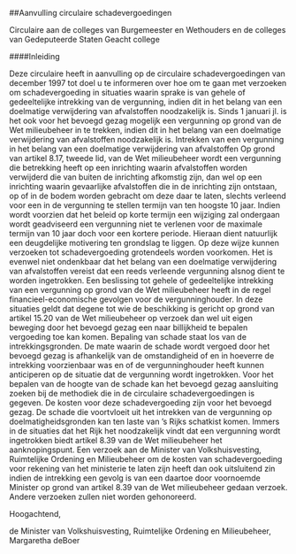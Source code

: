 <meta http-equiv='Content-Type' content='text/html; charset=utf-8' />

##Aanvulling circulaire schadevergoedingen

Circulaire aan de colleges van Burgemeester en Wethouders en de colleges van Gedeputeerde Staten  Geacht college   

####Inleiding

Deze circulaire heeft in aanvulling op de circulaire schadevergoedingen van december 1997 tot doel u te informeren over hoe om te gaan met verzoeken om schadevergoeding in situaties waarin sprake is van gehele of gedeeltelijke intrekking van de vergunning, indien dit in het belang van een doelmatige verwijdering van afvalstoffen noodzakelijk is. Sinds 1 januari jl. is het ook voor het bevoegd gezag mogelijk een vergunning op grond van de Wet milieubeheer in te trekken, indien dit in het belang van een doelmatige verwijdering van afvalstoffen noodzakelijk is. Intrekken van een vergunning in het belang van een doelmatige verwijdering van afvalstoffen Op grond van artikel 8.17, tweede lid, van de Wet milieubeheer wordt een vergunning die betrekking heeft op een inrichting waarin afvalstoffen worden verwijderd die van buiten de inrichting afkomstig zijn, dan wel op een inrichting waarin gevaarlijke afvalstoffen die in de inrichting zijn ontstaan, op of in de bodem worden gebracht om deze daar te laten, slechts verleend voor een in de vergunning te stellen termijn van ten hoogste 10 jaar. Indien wordt voorzien dat het beleid op korte termijn een wijziging zal ondergaan wordt geadviseerd een vergunning niet te verlenen voor de maximale termijn van 10 jaar doch voor een kortere periode. Hieraan dient natuurlijk een deugdelijke motivering ten grondslag te liggen. Op deze wijze kunnen verzoeken tot schadevergoeding grotendeels worden voorkomen. Het is evenwel niet ondenkbaar dat het belang van een doelmatige verwijdering van afvalstoffen vereist dat een reeds verleende vergunning alsnog dient te worden ingetrokken. Een beslissing tot gehele of gedeeltelijke intrekking van een vergunning op grond van de Wet milieubeheer heeft in de regel financieel-economische gevolgen voor de vergunninghouder. In deze situaties geldt dat degene tot wie de beschikking is gericht op grond van artikel 15.20 van de Wet milieubeheer op verzoek dan wel uit eigen beweging door het bevoegd gezag een naar billijkheid te bepalen vergoeding toe kan komen. Bepaling van schade staat los van de intrekkingsgronden. De mate waarin de schade wordt vergoed door het bevoegd gezag is afhankelijk van de omstandigheid of en in hoeverre de intrekking voorzienbaar was en of de vergunninghouder heeft kunnen anticiperen op de situatie dat de vergunning wordt ingetrokken. Voor het bepalen van de hoogte van de schade kan het bevoegd gezag aansluiting zoeken bij de methodiek die in de circulaire schadevergoedingen is gegeven. De kosten voor deze schadevergoeding zijn voor het bevoegd gezag. De schade die voortvloeit uit het intrekken van de vergunning op doelmatigheidsgronden kan ten laste van ’s Rijks schatkist komen. Immers in de situaties dat het Rijk het noodzakelijk vindt dat een vergunning wordt ingetrokken biedt artikel 8.39 van de Wet milieubeheer het aanknopingspunt. Een verzoek aan de Minister van Volkshuisvesting, Ruimtelijke Ordening en Milieubeheer om de kosten van schadevergoeding voor rekening van het ministerie te laten zijn heeft dan ook uitsluitend zin indien de intrekking een gevolg is van een daartoe door voornoemde Minister op grond van artikel 8.39 van de Wet milieubeheer gedaan verzoek. Andere verzoeken zullen niet worden gehonoreerd.     

Hoogachtend,  

de 
Minister van Volkshuisvesting, Ruimtelijke Ordening en Milieubeheer, 
Margaretha deBoer    
